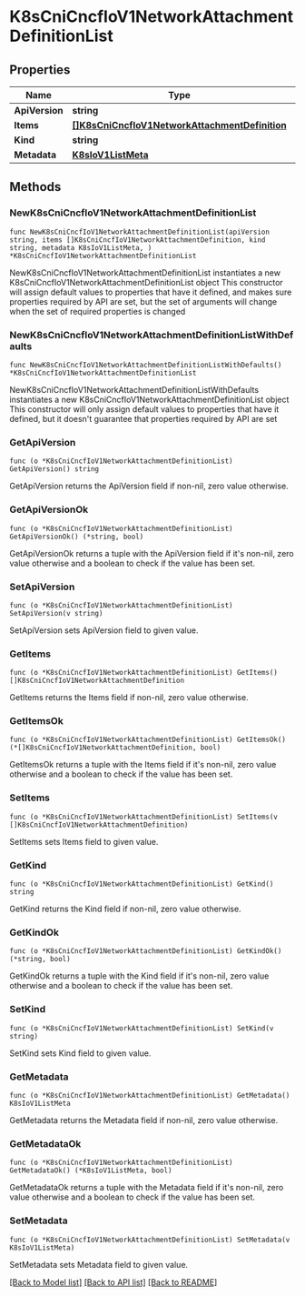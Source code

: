 # K8sCniCncfIoV1NetworkAttachmentDefinitionList

## Properties

Name | Type | Description | Notes
------------ | ------------- | ------------- | -------------
**ApiVersion** | **string** |  | 
**Items** | [**[]K8sCniCncfIoV1NetworkAttachmentDefinition**](K8sCniCncfIoV1NetworkAttachmentDefinition.md) |  | 
**Kind** | **string** |  | 
**Metadata** | [**K8sIoV1ListMeta**](K8sIoV1ListMeta.md) |  | 

## Methods

### NewK8sCniCncfIoV1NetworkAttachmentDefinitionList

`func NewK8sCniCncfIoV1NetworkAttachmentDefinitionList(apiVersion string, items []K8sCniCncfIoV1NetworkAttachmentDefinition, kind string, metadata K8sIoV1ListMeta, ) *K8sCniCncfIoV1NetworkAttachmentDefinitionList`

NewK8sCniCncfIoV1NetworkAttachmentDefinitionList instantiates a new K8sCniCncfIoV1NetworkAttachmentDefinitionList object
This constructor will assign default values to properties that have it defined,
and makes sure properties required by API are set, but the set of arguments
will change when the set of required properties is changed

### NewK8sCniCncfIoV1NetworkAttachmentDefinitionListWithDefaults

`func NewK8sCniCncfIoV1NetworkAttachmentDefinitionListWithDefaults() *K8sCniCncfIoV1NetworkAttachmentDefinitionList`

NewK8sCniCncfIoV1NetworkAttachmentDefinitionListWithDefaults instantiates a new K8sCniCncfIoV1NetworkAttachmentDefinitionList object
This constructor will only assign default values to properties that have it defined,
but it doesn't guarantee that properties required by API are set

### GetApiVersion

`func (o *K8sCniCncfIoV1NetworkAttachmentDefinitionList) GetApiVersion() string`

GetApiVersion returns the ApiVersion field if non-nil, zero value otherwise.

### GetApiVersionOk

`func (o *K8sCniCncfIoV1NetworkAttachmentDefinitionList) GetApiVersionOk() (*string, bool)`

GetApiVersionOk returns a tuple with the ApiVersion field if it's non-nil, zero value otherwise
and a boolean to check if the value has been set.

### SetApiVersion

`func (o *K8sCniCncfIoV1NetworkAttachmentDefinitionList) SetApiVersion(v string)`

SetApiVersion sets ApiVersion field to given value.


### GetItems

`func (o *K8sCniCncfIoV1NetworkAttachmentDefinitionList) GetItems() []K8sCniCncfIoV1NetworkAttachmentDefinition`

GetItems returns the Items field if non-nil, zero value otherwise.

### GetItemsOk

`func (o *K8sCniCncfIoV1NetworkAttachmentDefinitionList) GetItemsOk() (*[]K8sCniCncfIoV1NetworkAttachmentDefinition, bool)`

GetItemsOk returns a tuple with the Items field if it's non-nil, zero value otherwise
and a boolean to check if the value has been set.

### SetItems

`func (o *K8sCniCncfIoV1NetworkAttachmentDefinitionList) SetItems(v []K8sCniCncfIoV1NetworkAttachmentDefinition)`

SetItems sets Items field to given value.


### GetKind

`func (o *K8sCniCncfIoV1NetworkAttachmentDefinitionList) GetKind() string`

GetKind returns the Kind field if non-nil, zero value otherwise.

### GetKindOk

`func (o *K8sCniCncfIoV1NetworkAttachmentDefinitionList) GetKindOk() (*string, bool)`

GetKindOk returns a tuple with the Kind field if it's non-nil, zero value otherwise
and a boolean to check if the value has been set.

### SetKind

`func (o *K8sCniCncfIoV1NetworkAttachmentDefinitionList) SetKind(v string)`

SetKind sets Kind field to given value.


### GetMetadata

`func (o *K8sCniCncfIoV1NetworkAttachmentDefinitionList) GetMetadata() K8sIoV1ListMeta`

GetMetadata returns the Metadata field if non-nil, zero value otherwise.

### GetMetadataOk

`func (o *K8sCniCncfIoV1NetworkAttachmentDefinitionList) GetMetadataOk() (*K8sIoV1ListMeta, bool)`

GetMetadataOk returns a tuple with the Metadata field if it's non-nil, zero value otherwise
and a boolean to check if the value has been set.

### SetMetadata

`func (o *K8sCniCncfIoV1NetworkAttachmentDefinitionList) SetMetadata(v K8sIoV1ListMeta)`

SetMetadata sets Metadata field to given value.



[[Back to Model list]](../README.md#documentation-for-models) [[Back to API list]](../README.md#documentation-for-api-endpoints) [[Back to README]](../README.md)


